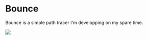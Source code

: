 # Bounce

Bounce is a simple path tracer I'm developping on my spare time.

![](demos/3d_DoF_first_render.gif)
